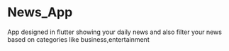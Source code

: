 # News_App
App designed in flutter showing your daily news and also filter your news based on categories like business,entertainment
